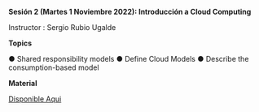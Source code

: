 **Sesión 2 (Martes 1 Noviembre 2022): Introducción a Cloud Computing**

Instructor : Sergio Rubio Ugalde

**Topics**

● Shared responsibility models
● Define Cloud Models
● Describe the consumption-based model

**Material**

[Disponible Aqui](https://docs.google.com/presentation/d/1T1VXUiAG-6JXxulu-7l79nFNxZweIU7X/edit?usp=sharing&ouid=100474492946194846003&rtpof=true&sd=true)
